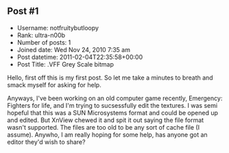 ## Post #1
- Username: notfruitybutloopy
- Rank: ultra-n00b
- Number of posts: 1
- Joined date: Wed Nov 24, 2010 7:35 am
- Post datetime: 2011-02-04T22:35:58+00:00
- Post Title: .VFF Grey Scale bitmap

Hello, first off this is my first post. So let me take a minutes to breath and smack myself for asking for help.

Anyways, I've been working on an old computer game recently, Emergency: Fighters for life, and I'm trying to sucsessfully edit the textures. I was semi hopeful that this was a SUN Microsystems format and could be opened up and edited. But XnView chewed it and spit it out saying the file format wasn't supported. The files are too old to be any sort of cache file (I assume). Anywho, I am really hoping for some help, has anyone got an editor they'd wish to share?
